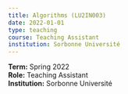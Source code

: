 ```yaml
---
title: Algorithms (LU2IN003)
date: 2022-01-01
type: teaching
course: Teaching Assistant
institution: Sorbonne Université
---
```


**Term:** Spring 2022  
**Role:** Teaching Assistant  
**Institution:** Sorbonne Université
